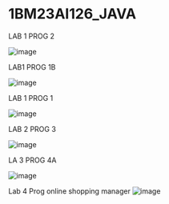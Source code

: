 # 1BM23AI126_JAVA

LAB 1 PROG 2

![image](https://github.com/user-attachments/assets/b2fad861-d6be-4d54-b9cb-a43b29d4fa01)

LAB1 PROG 1B

![image](https://github.com/user-attachments/assets/50781575-ecf8-4791-a369-826ae8c42a66)

LAB 1 PROG 1

![image](https://github.com/user-attachments/assets/6ad2f209-88c0-4340-8162-5bf84882c140)

LAB 2 PROG 3


![image](https://github.com/user-attachments/assets/a932d930-a09c-4bfd-bddc-582a9852490b)

LA 3 PROG 4A

![image](https://github.com/user-attachments/assets/e4556c59-117d-4838-9545-51006c0c0ef8)

Lab 4 Prog online shopping manager
![image](https://github.com/user-attachments/assets/32eb78b2-1998-4a1b-b5f0-3de6220cf5b4)

